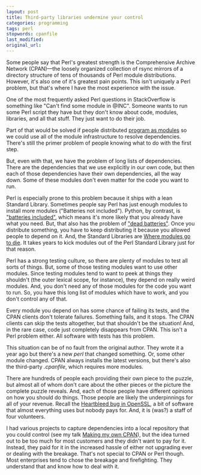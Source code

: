 ```yaml
---
layout: post
title: Third-party libraries undermine your control
categories: programming
tags: perl
stopwords: cpanfile
last_modified:
original_url:
---
```


Some people say that Perl's greatest strength is the Comprehensive Archive Network (CPAN)—the loosely organized collection of rsync mirrors of a directory structure of tens of thousands of Perl module distributions. However, it's also one of it's greatest pain points. This isn't uniquely a Perl problem, but that's where I have the most experience with the issue.

One of the most frequently asked Perl questions in StackOverflow is something like "Can't find some module in @INC". Someone wants to run some Perl script they have but they don't know about code, modules, libraries, and all that stuff. They just want to do their job.

Part of that would be solved if people distributed [program as modules](https://www.drdobbs.com/scripts-as-modules/184416165) so we could use all of the module infrastructure to resolve dependencies. There's still the primer problem of people knowing what to do with the first step.

But, even with that, we have the problem of long lists of dependencies. There are the dependencies that we use explicitly in our own code, but then each of those dependencies have their own dependencies, all the way down. Some of these modules don't even matter for the code you want to run.

Perl is especially prone to this problem because it ships with a lean Standard Library. Sometimes people say Perl has just enough modules to install more modules ("Batteries not included"). Python, by contrast, is ["batteries included"](https://www.python.org/dev/peps/pep-0206/), which means it's more likely that you already have what you need. But, that also has the problem of ["dead batteries"](http://radar.oreilly.com/2013/10/dead-batteries-included.html). Once you distribute something, you have to keep distributing it because you allowed people to depend on it. And, the Standard Libraries are [Where modules go to die](http://www.leancrew.com/all-this/2012/04/where-modules-go-to-die/). It takes years to kick modules out of the Perl Standard Library just for that reason.

Perl has a strong testing culture, so there are plenty of modules to test all sorts of things. But, some of those testing modules want to use other modules. Since testing modules tend to want to peek at things they shouldn't (the outer lexical scope, for instance), they depend on really weird modules. And, you don't need any of those modules for the code you want to run. So, you have this long list of modules which have to work, and you don't control any of that.

Every module you depend on has some chance of failing its tests, and the CPAN clients don't tolerate failures. Something fails, and it stops. The CPAN clients can skip the tests altogether, but that shouldn't be the situation! And, in the rare case, code just completely disappears from CPAN. This isn't a Perl problem either. All software with tests has this problem.

This situation can be of no fault from the original author. They wrote it a year ago but there's a new *perl* that changed something. Or, some other module changed. CPAN always installs the latest versions, but there's also the third-party _.cpanfile_, which requires more modules.

There are hundreds of people each providing their own piece to the puzzle, but almost all of whom don't care about the other pieces or the picture the complete puzzle reveals. And, each of those people have different opinions on how you should do things. Those people are likely the underpinnings for all of your revenue. Recall the [Heartbleed bug in OpenSSL](https://heartbleed.com), a bit of software that almost everything uses but nobody pays for. And, it is (was?) a staff of four volunteers.

I had various projects to capture dependencies into a local repository that you could control (see my talk [Making my own CPAN](https://www.slideshare.net/brian_d_foy/mycpan-lapm-september-2007)), but the idea turned out to be too much for most customers and they didn't want to pay for it. Instead, they paid for it in the increased hassle of either not upgrading ever or dealing with the breakage. That's not special to CPAN or Perl though. Most enterprises tend to chose the breakage and firefighting. They understand that and know how to deal with it.

